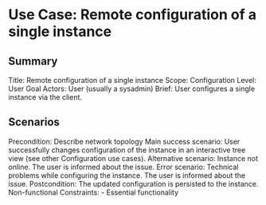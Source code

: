 # Use Case: Remote configuration of a single instance

## Summary

Title: Remote configuration of a single instance
Scope: Configuration
Level: User Goal
Actors: User (usually a sysadmin)
Brief: User configures a single instance via the client.

## Scenarios

Precondition: Describe network topology
Main success scenario: User successfully changes configuration of the instance
  in an interactive tree view (see other Configuration use cases).
Alternative scenario: Instance not online. The user is informed about the issue.
Error scenario: Technical problems while configuring the instance. The user is
  informed about the issue.
Postcondition: The updated configuration is persisted to the instance.
Non-functional Constraints:
	- Essential functionality
